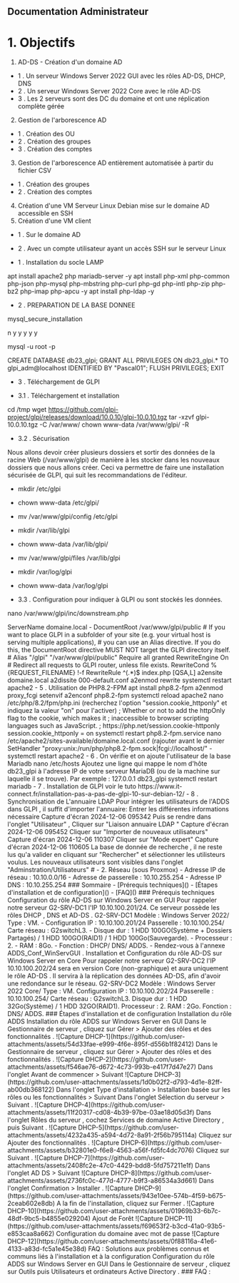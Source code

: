 ## Documentation Administrateur

# 1. Objectifs

1. AD-DS - Création d'un domaine AD
-	1 . Un serveur Windows Server 2022 GUI avec les rôles AD-DS, DHCP, DNS
-	2 . Un serveur Windows Server 2022 Core avec le rôle AD-DS
-	3 . Les 2 serveurs sont des DC du domaine et ont une réplication complète gérée
2. Gestion de l'arborescence AD
-	1 . Création des OU
-	2 . Création des groupes
-	3 . Création des comptes
3. Gestion de l'arborescence AD  entièrement automatisée à partir du fichier CSV
-	1 . Création des groupes
-	2 . Création des comptes
4. Création d'une VM Serveur Linux Debian mise sur le domaine AD accessible en SSH
5. Création d'une VM client
-	1 . Sur le domaine AD
-	2 . Avec un compte utilisateur ayant un accès SSH sur le serveur Linux



- 1 . Installation du socle LAMP

apt install apache2 php mariadb-server -y
apt install php-xml php-common php-json php-mysql php-mbstring php-curl php-gd php-intl php-zip php-bz2 php-imap php-apcu -y
apt install php-ldap -y

- 2 . PREPARATION DE LA BASE DONNEE

mysql_secure_installation

n
y
y
y
y
y

mysql -u root -p

CREATE DATABASE db23_glpi;
GRANT ALL PRIVILEGES ON db23_glpi.* TO glpi_adm@localhost IDENTIFIED BY "Pascal01";
FLUSH PRIVILEGES;
EXIT
 
- 3 . Téléchargement de GLPI

- 3.1 . Téléchargement et installation

cd /tmp
wget https://github.com/glpi-project/glpi/releases/download/10.0.10/glpi-10.0.10.tgz
tar -xzvf glpi-10.0.10.tgz -C /var/www/
chown www-data /var/www/glpi/ -R

- 3.2 . Sécurisation

Nous allons devoir créer plusieurs dossiers et sortir des données de la racine Web (/var/www/glpi) de manière à les stocker dans les nouveaux dossiers que nous allons créer. Ceci va permettre de faire une installation sécurisée de GLPI, qui suit les recommandations de l'éditeur.

- mkdir /etc/glpi
- chown www-data /etc/glpi/
- mv /var/www/glpi/config /etc/glpi
- mkdir /var/lib/glpi
- chown www-data /var/lib/glpi/
- mv /var/www/glpi/files /var/lib/glpi
- mkdir /var/log/glpi
- chown www-data /var/log/glpi

- 3.3 . Configuration pour indiquer à GLPI ou sont stockés les données.

nano /var/www/glpi/inc/downstream.php

<?php
define('GLPI_CONFIG_DIR', '/etc/glpi/');
if (file_exists(GLPI_CONFIG_DIR . '/local_define.php')) {
    require_once GLPI_CONFIG_DIR . '/local_define.php';
}

nano /etc/glpi/local_define.php

<?php
define('GLPI_VAR_DIR', '/var/lib/glpi/files');
define('GLPI_LOG_DIR', '/var/log/glpi');

- 4 . Préparer Apache2

nano /etc/apache2/sites-available/domaine.local.conf
<VirtualHost *:80>
   ServerName domaine.local

    - DocumentRoot /var/www/glpi/public

    # If you want to place GLPI in a subfolder of your site (e.g. your virtual host is serving multiple applications),
    # you can use an Alias directive. If you do this, the DocumentRoot directive MUST NOT target the GLPI directory itself.
    # Alias "/glpi" "/var/www/glpi/public"

    <Directory /var/www/glpi/public>
        Require all granted

        RewriteEngine On

        # Redirect all requests to GLPI router, unless file exists.
        RewriteCond %{REQUEST_FILENAME} !-f
        RewriteRule ^(.*)$ index.php [QSA,L]
    </Directory>
</VirtualHost>
a2ensite domaine.local
a2dissite 000-default.conf
a2enmod rewrite
systemctl restart apache2

- 5 . Utilisation de PHP8.2-FPM

apt install php8.2-fpm
a2enmod proxy_fcgi setenvif
a2enconf php8.2-fpm
systemctl reload apache2
nano /etc/php/8.2/fpm/php.ini (recherchez l'option "session.cookie_httponly" et indiquez la valeur "on" pour l'activer)
; Whether or not to add the httpOnly flag to the cookie, which makes it
; inaccessible to browser scripting languages such as JavaScript.
; https://php.net/session.cookie-httponly
session.cookie_httponly = on
systemctl restart php8.2-fpm.service

nano /etc/apache2/sites-available/domaine.local.conf (rajouter avant le dernier

<FilesMatch \.php$>
    SetHandler "proxy:unix:/run/php/php8.2-fpm.sock|fcgi://localhost/"
</FilesMatch>
-systemctl restart apache2

- 6 . On vérifie et on ajoute l'utilisateur de la base Mariadb

nano /etc/hosts
Ajoutez une ligne qui mappe le nom d'hôte db23_glpi à l'adresse IP de votre serveur MariaDB (ou de la machine sur laquelle il se trouve). Par exemple :

127.0.0.1 db23_glpi

systemctl restart mariadb

- 7 . Installation de GLPI

voir le tuto https://www.it-connect.fr/installation-pas-a-pas-de-glpi-10-sur-debian-12/


- 8 . Synchronisation de L'annuaire LDAP

Pour intégrer les utilisateurs de l'ADDS dans GLPI , il suffit d'importer l'annuaire:

Entrer les différentes informations nécessaire

Capture d'écran 2024-12-06 095342

Puis se rendre dans l'onglet "Utilisateur" ,

Cliquer sur "Liaison annuaire LDAP "

Capture d'écran 2024-12-06 095452

Cliquer sur "Importer de nouveaux utilisateurs"

Capture d'écran 2024-12-06 110307

Cliquer sur "Mode expert"

Capture d'écran 2024-12-06 110605

La base de donnée de recherche , il ne reste lus qu'a valider en cliquant sur "Rechercher" et sélectionner les utilisteurs voulus.

Les nouveaux utilisateurs sont visibles dans l'onglet "Adminstration/Utilisateurs"






# - 2. Réseau (sous Proxmox)

- Adresse IP de réseau : 10.10.0.0/16
- Adresse de passerelle : 10.10.255.254
- Adresse IP DNS : 10.10.255.254


### Sommaire
- [Prérequis techniques]()
- [Étapes d'installation et de configuration]()
- [FAQ]()

### Prérequis techniques

Configuration du rôle AD-DS sur Windows Server en GUI
Pour rappeler notre serveur G2-SRV-DC1 l'IP 10.10.100.201/24. Ce serveur possède les rôles DHCP , DNS et AD-DS .

G2-SRV-DC1

Modèle : Windows Server 2022/ Type : VM.
- Configuration IP : 10.10.100.201/24 Passerelle : 10.10.100.254/ Carte réseau : G2switchL3.
- Disque dur : 1 HDD 100GO(Système + Dossiers Partagés) / 1 HDD 100GO(RAID1) / 1 HDD 100Go(Sauvegarde).
- Processeur : 2.
- RAM : 8Go.
- Fonction : DHCP/ DNS/ ADDS.
- Rendez-vous à l'annexe ADDS_Conf_WinServGUI .

Installation et Configuration du rôle AD-DS sur Windows Server en Core
Pour rappeler notre serveur G2-SRV-DC2 l'IP 10.10.100.202/24 sera en version Core (non-graphique) et aura uniquement le rôle AD-DS . Il servira à la réplication des données AD-DS, afin d'avoir une redondance sur le réseau.

G2-SRV-DC2

Modèle : Windows Server 2022 Core/ Type : VM.
Configuration IP : 10.10.100.202/24 Passerelle : 10.10.100.254/ Carte réseau : G2switchL3.
Disque dur : 1 HDD 32Go(Système) / 1 HDD 32GO(RAID1).
Processeur : 2.
RAM : 2Go.
Fonction : DNS/ ADDS.


### Étapes d'installation et de configuration

Installation du rôle ADDS
Installation du rôle ADDS sur Windows Server en GUI
Dans le Gestionnaire de serveur , cliquez sur Gérer > Ajouter des rôles et des fonctionnalités .

![Capture DHCP-1](https://github.com/user-attachments/assets/54d33fae-e999-4f6e-895f-d556b1f82412)

 Dans le Gestionnaire de serveur , cliquez sur Gérer > Ajouter des rôles et des fonctionnalités .
 
![Capture DHCP-2](https://github.com/user-attachments/assets/f546ae76-d672-4c73-993b-e417f7d47e27)
 
 Dans l'onglet Avant de commencer > Suivant
 
![Capture DHCP-3](https://github.com/user-attachments/assets/1d0b02f2-d793-4d1e-82ff-ab00db368122)

Dans l'onglet Type d'installation > Installation basée sur les rôles ou les fonctionnalités > Suivant
Dans l'onglet Sélection du serveur > Suivant .

![Capture DHCP-4](https://github.com/user-attachments/assets/11f20317-cd08-4b39-97be-03ae18d05d3f)

Dans l'onglet Rôles du serveur , cochez Services de domaine Active Directory , puis Suivant .

![Capture DHCP-5](https://github.com/user-attachments/assets/4232a435-a594-4d72-8a91-2f56b795114a)

Cliquez sur Ajouter des fonctionnalités .

![Capture DHCP-6](https://github.com/user-attachments/assets/b32801e0-f6e8-4563-a56f-fd5fc4dc7076)

Cliquez sur Suivant .

![Capture DHCP-7](https://github.com/user-attachments/assets/2408fc2e-47c0-4429-bdd8-5fd757211e1f)

 Dans l'onglet AD DS > Suivant

![Capture DHCP-8](https://github.com/user-attachments/assets/2736fc0c-477d-4777-b9f3-a86534a3d661)

Dans l'onglet Confirmation > Installer .

![Capture DHCP-9](https://github.com/user-attachments/assets/943e10ee-574b-4f59-b675-2ceab602e8db)

A la fin de l'installation, cliquez sur Fermer .

![Capture DHCP-10](https://github.com/user-attachments/assets/01969b33-6b7c-48df-9bc5-b4855e029204)

Ajout de Forêt

![Capture DHCP-11](https://github.com/user-attachments/assets/f69653f2-b3cd-41a0-93b5-e853caa8a662)

Configuration du domaine avec mot de passe

![Capture DHCP-12](https://github.com/user-attachments/assets/0f88116a-41e6-4133-a83d-fc5a1e45e38d)





FAQ : Solutions aux problèmes connus et communs liés à l'installation et à la configuration

Configuration du rôle ADDS sur Windows Server en GUI
Dans le Gestionnaire de serveur , cliquez sur Outils puis Utilisateurs et ordinateurs Active Directory .



### FAQ :
